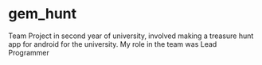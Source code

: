 # gem_hunt
Team Project in second year of university, involved making a treasure hunt app for android for the university. My role in the team was Lead Programmer
